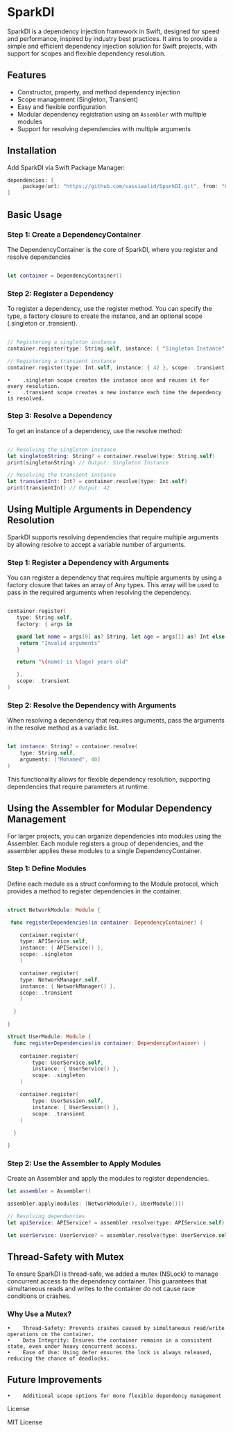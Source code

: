 # SparkDI

SparkDI is a dependency injection framework in Swift, designed for speed and performance, inspired by industry best practices. It aims to provide a simple and efficient dependency injection solution for Swift projects, with support for scopes and flexible dependency resolution.

## Features
- Constructor, property, and method dependency injection
- Scope management (Singleton, Transient)
- Easy and flexible configuration
- Modular dependency registration using an `Assembler` with multiple modules
- Support for resolving dependencies with multiple arguments

## Installation
Add SparkDI via Swift Package Manager:
```swift
dependencies: [
    .package(url: "https://github.com/sassiwalid/SparkDI.git", from: "0.1.0")
]
```
##  Basic Usage

###  Step 1: Create a DependencyContainer

The DependencyContainer is the core of SparkDI, where you register and resolve dependencies
```swift

let container = DependencyContainer()

```
### Step 2: Register a Dependency

To register a dependency, use the register method. You can specify the type, a factory closure to create the instance, and an optional scope (.singleton or .transient).
```swift

// Registering a singleton instance
container.register(type: String.self, instance: { "Singleton Instance" }, scope: .singleton)

// Registering a transient instance
container.register(type: Int.self, instance: { 42 }, scope: .transient)

```
    •    .singleton scope creates the instance once and reuses it for every resolution.
    •    .transient scope creates a new instance each time the dependency is resolved.
    
### Step 3: Resolve a Dependency

To get an instance of a dependency, use the resolve method:

```swift

// Resolving the singleton instance
let singletonString: String? = container.resolve(type: String.self)
print(singletonString) // Output: Singleton Instance

// Resolving the transient instance
let transientInt: Int? = container.resolve(type: Int.self)
print(transientInt) // Output: 42

```
## Using Multiple Arguments in Dependency Resolution

SparkDI supports resolving dependencies that require multiple arguments by allowing resolve to accept a variable number of arguments.

### Step 1: Register a Dependency with Arguments

You can register a dependency that requires multiple arguments by using a factory closure that takes an array of Any types. This array will be used to pass in the required arguments when resolving the dependency.

```swift

container.register(
   type: String.self,
   factory: { args in

   guard let name = args[0] as? String, let age = args[1] as? Int else {
    return "Invalid arguments"
   }

   return "\(name) is \(age) years old"

   },
   scope: .transient
)

```
### Step 2: Resolve the Dependency with Arguments

When resolving a dependency that requires arguments, pass the arguments in the resolve method as a variadic list.

```swift

let instance: String? = container.resolve(
    type: String.self,
    arguments: ["Mohamed", 40]
)

```
This functionality allows for flexible dependency resolution, supporting dependencies that require parameters at runtime.

## Using the Assembler for Modular Dependency Management

For larger projects, you can organize dependencies into modules using the Assembler. Each module registers a group of dependencies, and the assembler applies these modules to a single DependencyContainer.

### Step 1: Define Modules

Define each module as a struct conforming to the Module protocol, which provides a method to register dependencies in the container.

```swift

struct NetworkModule: Module {

 func registerDependencies(in container: DependencyContainer) {

    container.register(
    type: APIService.self,
    instance: { APIService() },
    scope: .singleton
    )

    container.register(
    type: NetworkManager.self,
    instance: { NetworkManager() },
    scope: .transient
    )

  }

}

struct UserModule: Module {
  func registerDependencies(in container: DependencyContainer) {
    
    container.register(
        type: UserService.self,
        instance: { UserService() },
        scope: .singleton
    )

    container.register(
        type: UserSession.self,
        instance: { UserSession() }, 
        scope: .transient
    )
    
  }

}

```

### Step 2: Use the Assembler to Apply Modules

Create an Assembler and apply the modules to register dependencies.
```swift
let assembler = Assembler()

assembler.apply(modules: [NetworkModule(), UserModule()])

// Resolving dependencies
let apiService: APIService? = assembler.resolve(type: APIService.self)

let userService: UserService? = assembler.resolve(type: UserService.self)

```

## Thread-Safety with Mutex

To ensure SparkDI is thread-safe, we added a mutex (NSLock) to manage concurrent access to the dependency container. This guarantees that simultaneous reads and writes to the container do not cause race conditions or crashes.

### Why Use a Mutex?

    •    Thread-Safety: Prevents crashes caused by simultaneous read/write operations on the container.
    •    Data Integrity: Ensures the container remains in a consistent state, even under heavy concurrent access.
    •    Ease of Use: Using defer ensures the lock is always released, reducing the chance of deadlocks.

## Future Improvements

    •    Additional scope options for more flexible dependency management

License

MIT License

